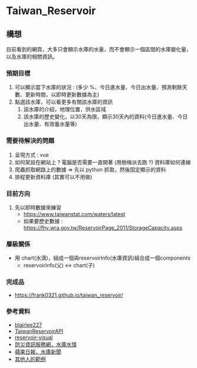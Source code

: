 # Taiwan_Reservoir

## 構想
目前看到的網頁，大多只會顯示水庫的水量，而不會顯示一個區間的水庫變化量，以及水庫的相關資訊。

### 預期目標
1. 可以顯示當下水庫的狀況 : (多少 %、今日進水量、今日出水量、預測剩餘天數、更新時間，以即時更新數據為主)
2. 點選該水庫，可以看更多有關該水庫的資訊
   1. 該水庫的介紹，地理位置，供水區域
   2. 該水庫的歷史變化，以30天為限，顯示30天內的資料(今日進水量、今日出水量、有效蓄水量等)

### 需要待解決的問題
1. 呈現方式 : vue 
2. 如何架設在網站上 ? 電腦是否需要一直開著 (用樹梅派去跑 ?) 資料庫如何連線 
3. 爬蟲抓取網路上的數據  => 先以 python 抓取，然後固定顯示的資料
4. 排程更新資料庫 (其實可以不用做)

### 目前方向
1. 先以即時數據來練習
   - https://www.taiwanstat.com/waters/latest
   - 如果要歷史數據 : https://fhy.wra.gov.tw/ReservoirPage_2011/StorageCapacity.aspx

### 層級關係
- 用 chart(水滴)，組成一個與reservoirInfo(水庫資訊)組合成一個components
  - reservoirInfo(父) <-> chart(子)

### 完成品
- https://frank0321.github.io/taiwan_reservoir/


### 參考資料
- [blairlee227](https://github.com/blairlee227/taiwan-reservoir)
- [TaiwanReservoirAPI](https://github.com/chihsuan/TaiwanReservoirAPI)
- [reservoir-visual](https://github.com/chihsuan/reservoir-visual)
- [防災資訊服務網，水庫水情](https://fhy.wra.gov.tw/fhy/Monitor/Reservoir)
- [蘋果日報，水庫新聞](https://tw.appledaily.com/life/20210625/K5PGN56YARD3FD7UOHRXUQT45M/)
- [其他人的範例](https://github.com/techMedMau/vue_waterStatus)
